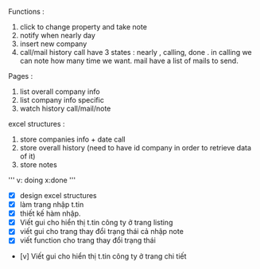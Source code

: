 Functions :
1. click to change property and take note
2. notify when nearly day
3. insert new company
4. call/mail history
  call have 3 states : nearly , calling, done . in calling we can note how many time we want.
  mail have a list of mails to send.



Pages :
1. list overall company info
2. list company info specific
3. watch history call/mail/note



excel structures :
1. store companies info + date call
2. store overall history (need to have id company in order to retrieve data of it)
3. store notes




'''
v: doing
x:done
'''

- [x] design excel structures
- [x] làm trang nhập t.tin
- [x] thiết kế hàm nhập.
- [x] Viết gui cho hiển thị t.tin công ty ở trang listing
- [x] viết gui cho trang thay đổi trạng thái cả nhập note
- [x] viết function cho trang thay đổi trạng thái
- [v] Viết gui cho hiển thị t.tin công ty ở trang chi tiết
